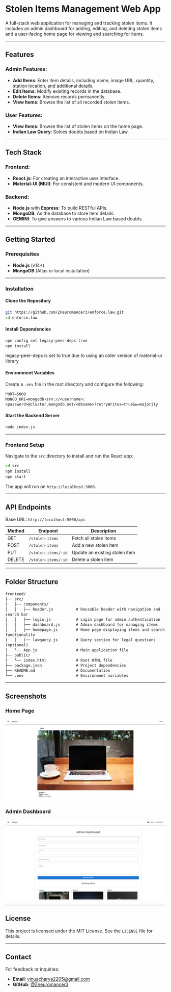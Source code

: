 
# Stolen Items Management Web App

A full-stack web application for managing and tracking stolen items. It includes an admin dashboard for adding, editing, and deleting stolen items and a user-facing home page for viewing and searching for items.

---

## Features

### Admin Features:
- **Add Items**: Enter item details, including name, image URL, quantity, station location, and additional details.
- **Edit Items**: Modify existing records in the database.
- **Delete Items**: Remove records permanently.
- **View Items**: Browse the list of all recorded stolen items.

### User Features:
- **View Items**: Browse the list of stolen items on the home page.
- **Indian Law Query**: Solves doubts based on Indian Law.

---

## Tech Stack

### Frontend:
- **React.js**: For creating an interactive user interface.
- **Material-UI (MUI)**: For consistent and modern UI components.

### Backend:
- **Node.js** with **Express**: To build RESTful APIs.
- **MongoDB**: As the database to store item details.
- **GEMINI**: To give answers to various Indian Law based doubts.

---

## Getting Started

### Prerequisites
- **Node.js** (v14+)
- **MongoDB** (Atlas or local installation)

---

### Installation

#### Clone the Repository
```bash
git https://github.com/Zneuromancer3/enforce.law.git
cd enforce.law
```

#### Install Dependencies
```bash
npm config set legacy-peer-deps true
npm install
```
legacy-peer-deps is set to true due to using an older version of  material-ui library

#### Environment Variables
Create a `.env` file in the root directory and configure the following:
```env
PORT=5000
MONGO_URI=mongodb+srv://<username>:<password>@cluster.mongodb.net/<dbname>?retryWrites=true&w=majority
```

#### Start the Backend Server
```bash
node index.js
```

---

### Frontend Setup

Navigate to the `src` directory to install and run the React app:
```bash
cd src
npm install
npm start
```

The app will run on `http://localhost:3000`.

---

## API Endpoints

Base URL: `http://localhost:5000/api`

| Method | Endpoint                    | Description                       |
|--------|-----------------------------|-----------------------------------|
| GET    | `/stolen-items`             | Fetch all stolen items           |
| POST   | `/stolen-items`             | Add a new stolen item            |
| PUT    | `/stolen-items/:id`         | Update an existing stolen item   |
| DELETE | `/stolen-items/:id`         | Delete a stolen item             |

---

## Folder Structure

```
frontend/
├── src/
│   ├── components/
│   │   ├── header.js          # Reusable header with navigation and search bar
│   │   ├── login.js           # Login page for admin authentication
│   │   ├── dashboard.js       # Admin dashboard for managing items
│   │   ├── homepage.js        # Home page displaying items and search functionality
│   │   ├── lawquery.js        # Query section for legal questions (optional)
│   └── App.js                 # Main application file
├── public/
│   └── index.html             # Root HTML file
├── package.json               # Project dependencies
├── README.md                  # Documentation
└── .env                       # Environment variables
```

---

## Screenshots

### Home Page
![Home Page](screenshot-homepage.png)

### Admin Dashboard
![Admin Dashboard](screenshot-dashboard.png)

---

## License

This project is licensed under the MIT License. See the `LICENSE` file for details.

---

## Contact

For feedback or inquiries:
- **Email**: [vinuacharya2205@gmail.com](mailto:vinuacharya2205@gmail.com@)
- **GitHub**: [@Zneuromancer3](https://github.com/Zneuromancer3)
